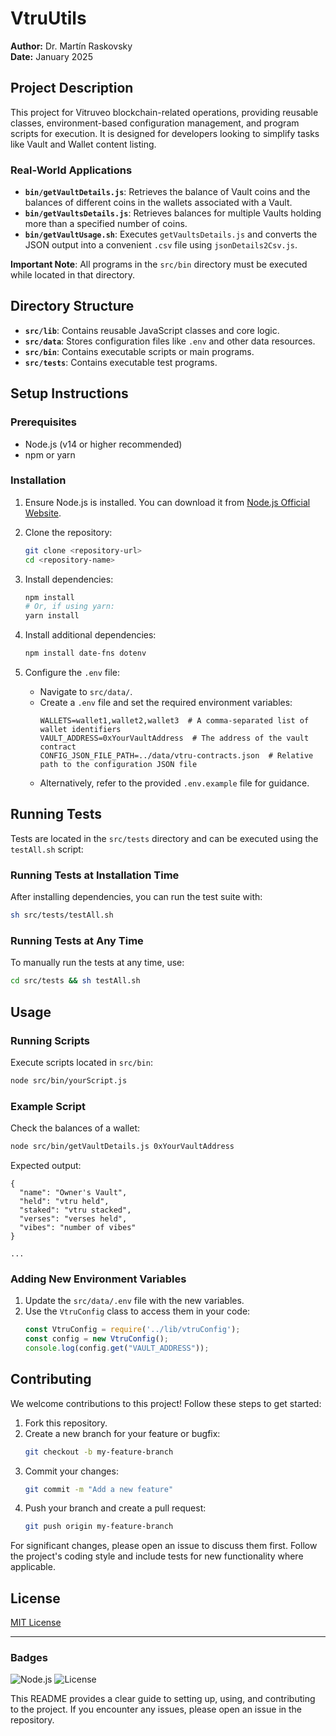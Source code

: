 # VtruUtils

**Author:** Dr. Martín Raskovsky  
**Date:** January 2025  

## Project Description

This project for Vitruveo blockchain-related operations, providing reusable classes, environment-based configuration management, and program scripts for execution. It is designed for developers looking to simplify tasks like Vault and Wallet content listing.

### Real-World Applications

- **`bin/getVaultDetails.js`**: Retrieves the balance of Vault coins and the balances of different coins in the wallets associated with a Vault.
- **`bin/getVaultsDetails.js`**: Retrieves balances for multiple Vaults holding more than a specified number of coins.
- **`bin/getVaultUsage.sh`**: Executes `getVaultsDetails.js` and converts the JSON output into a convenient `.csv` file using `jsonDetails2Csv.js`.

**Important Note**: All programs in the `src/bin` directory must be executed while located in that directory.

## Directory Structure

- **`src/lib`**: Contains reusable JavaScript classes and core logic.
- **`src/data`**: Stores configuration files like `.env` and other data resources.
- **`src/bin`**: Contains executable scripts or main programs.
- **`src/tests`**: Contains executable test programs.

## Setup Instructions

### Prerequisites
- Node.js (v14 or higher recommended)
- npm or yarn

### Installation

1. Ensure Node.js is installed. You can download it from [Node.js Official Website](https://nodejs.org/).

2. Clone the repository:
   ```bash
   git clone <repository-url>
   cd <repository-name>
   ```

3. Install dependencies:
   ```bash
   npm install
   # Or, if using yarn:
   yarn install
   ```

4. Install additional dependencies:
   ```bash
   npm install date-fns dotenv
   ```

5. Configure the `.env` file:
   - Navigate to `src/data/`.
   - Create a `.env` file and set the required environment variables:
     ```plaintext
     WALLETS=wallet1,wallet2,wallet3  # A comma-separated list of wallet identifiers
     VAULT_ADDRESS=0xYourVaultAddress  # The address of the vault contract
     CONFIG_JSON_FILE_PATH=../data/vtru-contracts.json  # Relative path to the configuration JSON file
     ```
   - Alternatively, refer to the provided `.env.example` file for guidance.

## Running Tests

Tests are located in the `src/tests` directory and can be executed using the `testAll.sh` script:

### Running Tests at Installation Time
After installing dependencies, you can run the test suite with:
```bash
sh src/tests/testAll.sh
```

### Running Tests at Any Time
To manually run the tests at any time, use:
```bash
cd src/tests && sh testAll.sh
```

## Usage

### Running Scripts
Execute scripts located in `src/bin`:
```bash
node src/bin/yourScript.js
```

### Example Script
Check the balances of a wallet:
```bash
node src/bin/getVaultDetails.js 0xYourVaultAddress
```
Expected output:
```
{
  "name": "Owner's Vault",
  "held": "vtru held",
  "staked": "vtru stacked",
  "verses": "verses held",
  "vibes": "number of vibes"
}

...
```

### Adding New Environment Variables
1. Update the `src/data/.env` file with the new variables.
2. Use the `VtruConfig` class to access them in your code:
   ```javascript
   const VtruConfig = require('../lib/vtruConfig');
   const config = new VtruConfig();
   console.log(config.get("VAULT_ADDRESS"));
   ```

## Contributing
We welcome contributions to this project! Follow these steps to get started:

1. Fork this repository.
2. Create a new branch for your feature or bugfix:
   ```bash
   git checkout -b my-feature-branch
   ```
3. Commit your changes:
   ```bash
   git commit -m "Add a new feature"
   ```
4. Push your branch and create a pull request:
   ```bash
   git push origin my-feature-branch
   ```

For significant changes, please open an issue to discuss them first. Follow the project's coding style and include tests for new functionality where applicable.

## License
[MIT License](LICENSE)

---

### Badges
![Node.js](https://img.shields.io/badge/Node.js-v14%2B-green) ![License](https://img.shields.io/badge/License-MIT-blue)

This README provides a clear guide to setting up, using, and contributing to the project. If you encounter any issues, please open an issue in the repository.

